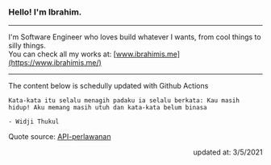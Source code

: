<h3>Hello! I'm Ibrahim.</h3>

---

I'm Software Engineer who loves build whatever I wants, from cool things to silly things. <br>
You can check all my works at: [www.ibrahimis.me](https://www.ibrahimis.me/)

---

The content below is schedully updated with Github Actions

    Kata-kata itu selalu menagih padaku ia selalu berkata: Kau masih hidup! Aku memang masih utuh dan kata-kata belum binasa

    - Widji Thukul

Quote source: [API-perlawanan](https://github.com/ibamibrhm/api-perlawanan)

<div dir="rtl">
updated at: 3/5/2021
</div>